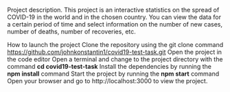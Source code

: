 Project description.
This project is an interactive statistics on the spread of COVID-19 in the world and in the chosen country. You can view the data for a certain period of time and select information on the number of new cases, number of deaths, number of recoveries, etc.

How to launch the project
Clone the repository using the git clone command https://github.com/johnkonstantin1/covid19-test-task.git
Open the project in the code editor
Open a terminal and change to the project directory with the command **cd covid19-test-task**
Install the dependencies by running the **npm install** command 
Start the project by running the **npm start** command
Open your browser and go to http://localhost:3000 to view the project.
